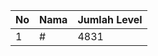 | No | Nama            | Jumlah Level |
|----|-----------------|--------------|
| 1  | #    |    4831        |
